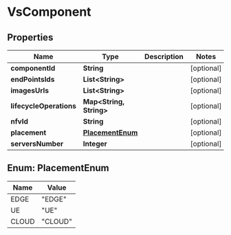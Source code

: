 
# VsComponent

## Properties
Name | Type | Description | Notes
------------ | ------------- | ------------- | -------------
**componentId** | **String** |  |  [optional]
**endPointsIds** | **List&lt;String&gt;** |  |  [optional]
**imagesUrls** | **List&lt;String&gt;** |  |  [optional]
**lifecycleOperations** | **Map&lt;String, String&gt;** |  |  [optional]
**nfvId** | **String** |  |  [optional]
**placement** | [**PlacementEnum**](#PlacementEnum) |  |  [optional]
**serversNumber** | **Integer** |  |  [optional]


<a name="PlacementEnum"></a>
## Enum: PlacementEnum
Name | Value
---- | -----
EDGE | &quot;EDGE&quot;
UE | &quot;UE&quot;
CLOUD | &quot;CLOUD&quot;



